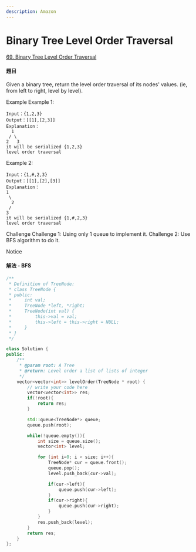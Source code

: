 ```yaml
---
description: Amazon
---
```


# Binary Tree Level Order Traversal

[69. Binary Tree Level Order Traversal](https://www.lintcode.com/problem/binary-tree-level-order-traversal/?_from=ladder&&fromId=15)

#### 題目

Given a binary tree, return the level order traversal of its nodes' values. \(ie, from left to right, level by level\).

Example Example 1:

```text
Input：{1,2,3}
Output：[[1],[2,3]]
Explanation：
  1
 / \
2   3
it will be serialized {1,2,3}
level order traversal
```

Example 2:

```text
Input：{1,#,2,3}
Output：[[1],[2],[3]]
Explanation：
1
 \
  2
 /
3
it will be serialized {1,#,2,3}
level order traversal
```

Challenge Challenge 1: Using only 1 queue to implement it. Challenge 2: Use BFS algorithm to do it.

Notice

#### 解法 - BFS

```cpp
/**
 * Definition of TreeNode:
 * class TreeNode {
 * public:
 *     int val;
 *     TreeNode *left, *right;
 *     TreeNode(int val) {
 *         this->val = val;
 *         this->left = this->right = NULL;
 *     }
 * }
 */

class Solution {
public:
    /**
     * @param root: A Tree
     * @return: Level order a list of lists of integer
     */
    vector<vector<int>> levelOrder(TreeNode * root) {
        // write your code here
        vector<vector<int>> res;
        if(!root){
            return res;
        }

        std::queue<TreeNode*> queue;
        queue.push(root);

        while(!queue.empty()){
            int size = queue.size();
            vector<int> level;

            for (int i=0; i < size; i++){
                TreeNode* cur = queue.front();
                queue.pop();
                level.push_back(cur->val);

                if(cur->left){
                    queue.push(cur->left);
                }
                if(cur->right){
                    queue.push(cur->right);
                }
            }
            res.push_back(level);
        }
        return res;
    }
};
```

